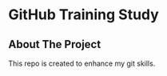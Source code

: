 # GitHub Training Study

<!-- ABOUT THE PROJECT -->

## About The Project

This repo is created to enhance my git skills.
